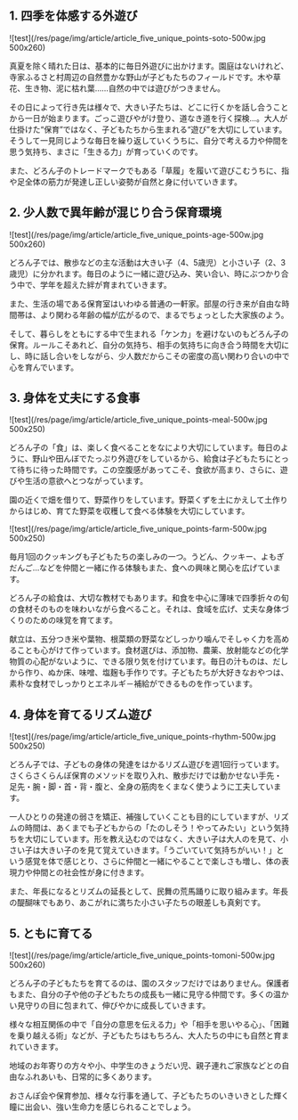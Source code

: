 ## 1. 四季を体感する外遊び

![test](/res/page/img/article/article_five_unique_points-soto-500w.jpg 500x260)

真夏を除く晴れた日は、基本的に毎日外遊びに出かけます。園庭はないけれど、寺家ふるさと村周辺の自然豊かな野山が子どもたちのフィールドです。木や草花、生き物、泥に枯れ葉……自然の中では遊びがつきません。

その日によって行き先は様々で、大きい子たちは、どこに行くかを話し合うことから一日が始まります。ごっこ遊びやがけ登り、道なき道を行く探検…。大人が仕掛けた“保育”ではなく、子どもたちから生まれる“遊び”を大切にしています。そうして一見同じような毎日を繰り返していくうちに、自分で考える力や仲間を思う気持ち、まさに「生きる力」が育っていくのです。

また、どろん子のトレードマークでもある「草履」を履いて遊びこむうちに、指や足全体の筋力が発達し正しい姿勢が自然と身に付いていきます。

## 2. 少人数で異年齢が混じり合う保育環境

![test](/res/page/img/article/article_five_unique_points-age-500w.jpg 500x260)

どろん子では、散歩などの主な活動は大きい子（4、5歳児）と小さい子（2、3歳児）に分かれます。毎日のように一緒に遊び込み、笑い合い、時にぶつかり合う中で、学年を超えた絆が育まれていきます。

また、生活の場である保育室はいわゆる普通の一軒家。部屋の行き来が自由な時間帯は、より関わる年齢の幅が広がるので、まるでちょっとした大家族のよう。

そして、暮らしをともにする中で生まれる「ケンカ」を避けないのもどろん子の保育。ルールこそあれど、自分の気持ち、相手の気持ちに向き合う時間を大切にし、時に話し合いをしながら、少人数だからこその密度の高い関わり合いの中で心を育んでいます。

## 3. 身体を丈夫にする食事

![test](/res/page/img/article/article_five_unique_points-meal-500w.jpg 500x250)

どろん子の「食」は、楽しく食べることをなにより大切にしています。毎日のように、野山や田んぼでたっぷり外遊びをしているから、給食は子どもたちにとって待ちに待った時間です。この空腹感があってこそ、食欲が高まり、さらに、遊びや生活の意欲へとつながっています。

園の近くで畑を借りて、野菜作りをしています。野菜くずを土にかえして土作りからはじめ、育てた野菜を収穫して食べる体験を大切にしています。

![test](/res/page/img/article/article_five_unique_points-farm-500w.jpg 500x250)

毎月1回のクッキングも子どもたちの楽しみの一つ。うどん、クッキー、よもぎだんご…などを仲間と一緒に作る体験もまた、食への興味と関心を広げています。

どろん子の給食は、大切な教材でもあります。和食を中心に薄味で四季折々の旬の食材そのものを味わいながら食べること。それは、食域を広げ、丈夫な身体づくりのための味覚を育てます。

献立は、五分つき米や葉物、根菜類の野菜などしっかり噛んでそしゃく力を高めることも心がけて作っています。食材選びは、添加物、農薬、放射能などの化学物質の心配がないように、できる限り気を付けています。毎日の汁ものは、だしから作り、ぬか床、味噌、塩麹も手作りです。子どもたちが大好きなおやつは、素朴な食材でしっかりとエネルギ－補給ができるものを作っています。

## 4. 身体を育てるリズム遊び

![test](/res/page/img/article/article_five_unique_points-rhythm-500w.jpg 500x250)

どろん子では、子どもの身体の発達をはかるリズム遊びを週1回行っています。さくらさくらんぼ保育のメソッドを取り入れ、散歩だけでは動かせない手先・足先・腕・脚・首・背・腹と、全身の筋肉をくまなく使うように工夫しています。

一人ひとりの発達の弱さを矯正、補強していくことも目的にしていますが、リズムの時間は、あくまでも子どもからの「たのしそう！やってみたい」という気持ちを大切にしています。形を教え込むのではなく、大きい子は大人のを見て、小さい子は大きい子のを見て覚えていきます。「うごいていて気持ちがいい！」という感覚を体で感じとり、さらに仲間と一緒にやることで楽しさも増し、体の表現力や仲間との社会性が身に付きます。

また、年長になるとリズムの延長として、民舞の荒馬踊りに取り組みます。年長の醍醐味でもあり、あこがれに満ちた小さい子たちの眼差しも真剣です。

## 5. ともに育てる

![test](/res/page/img/article/article_five_unique_points-tomoni-500w.jpg 500x260)

どろん子の子どもたちを育てるのは、園のスタッフだけではありません。保護者もまた、自分の子や他の子どもたちの成長も一緒に見守る仲間です。多くの温かい見守りの目に包まれて、伸びやかに成長していきます。

様々な相互関係の中で「自分の意思を伝える力」や「相手を思いやる心」、「困難を乗り越える術」などが、子どもたちはもちろん、大人たちの中にも自然と育まれていきます。

地域のお年寄りの方々や小、中学生のきょうだい児、親子連れご家族などとの自由なふれあいも、日常的に多くあります。

おさんぽ会や保育参加、様々な行事を通して、子どもたちのいきいきとした輝く瞳に出会い、強い生命力を感じられることでしょう。
